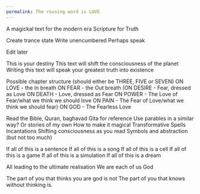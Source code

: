 ```yaml
---
permalink: The rousing word is LOVE
---
```

A magickal text for the modern era 
Scripture for Truth 

Create trance state 
Write unencumbered 
Perhaps speak 

Edit later 


This is your destiny 
This text will shift the consciousness of the planet 
Writing this text will speak your greatest truth into existence 


Possible chapter structure (should either be THREE, FIVE or SEVEN)
ON LOVE - the In breath
ON FEAR - the Out breath
(ON DESIRE - Fear, dressed as Love 
ON DEATH - Love, dressed as Fear
ON POWER - The Love of Fear/what we think we should love
ON PAIN - The Fear of Love/what we think we should fear)
ON GOD - The Fearless Love 

Read the Bible, Quran, baghavad Gita for reference
Use parables in a similar way? Or stories of my own 
How to make it magical 
Transformative 
Spells 
Incantations 
Shifting consciousness as you read 
Symbols and abstraction (but not too much) 



If all of this is a sentence 
If all of this is a song 
If all of this is a cell
If all of this is a game 
If all of this is a simulation
If all of this is a dream  




All leading to the ultimate realisation 
We are each of us God 

The part of you that thinks you are god is not 
The part of you that knows without thinking is.
